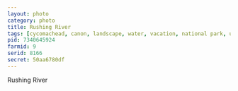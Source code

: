 ```yaml
---
layout: photo
category: photo
title: Rushing River
tags: [cycomachead, canon, landscape, water, vacation, national park, utah, nature, summer, rocks, river, Michael Ball, Canon 7D, Ef 24-70 f2.8L, Zion, ZNP, Zion National Park, Virgin, Virgin River, Temple, Sinawava, Temple of Sinawava, the narrows, narrows]
pid: 7340645924
farmid: 9
serid: 8166
secret: 50aa6780df
---
```


Rushing River